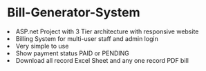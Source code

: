# Bill-Generator-System
<li> ASP.net Project with 3 Tier architecture with responsive website <br/> </li>
<li> Billing System for multi-user staff and admin login <br/> </li>
<li> Very simple to use <br/> </li>
<li> Show payment status PAID or PENDING <br/> </li>
<li> Download all record Excel Sheet and any one record PDF bill </li>
